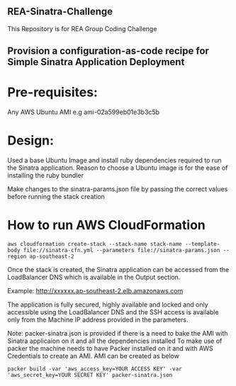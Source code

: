 ## REA-Sinatra-Challenge
This Repository is for REA Group Coding Challenge

## Provision a configuration-as-code recipe for Simple Sinatra Application Deployment

# Pre-requisites:

Any AWS Ubuntu AMI
e.g ami-02a599eb01e3b3c5b

# Design:
Used a base Ubuntu Image and install ruby dependencies required to run the Sinatra application. Reason to choose a Ubuntu image is for the ease of installing the ruby bundler

Make changes to the sinatra-params.json file by passing the correct values before running the stack creation

# How to run AWS CloudFormation
```
aws cloudformation create-stack --stack-name stack-name --template-body file://sinatra-cfn.yml --parameters file://sinatra-params.json --region ap-southeast-2
```

Once the stack is created, the Sinatra application can be accessed from the LoadBalancer DNS which is available in the Output section.

Example:
http://xxxxxx.ap-southeast-2.elb.amazonaws.com

The application is fully secured, highly available and locked  and only accessible using the LoadBalancer DNS and the SSH access is available only from the Machine IP address provided in the parameters.

Note: packer-sinatra.json is provided if there is a need to bake the AMI with Sinatra applicaion on it and all the dependencies installed
To make use of packer the machine needs to have Packer installed on it and with AWS Credentials to create an AMI. AMI can be created as below
```
packer build -var 'aws_access_key=YOUR ACCESS KEY' -var 'aws_secret_key=YOUR SECRET KEY' packer-sinatra.json
```
